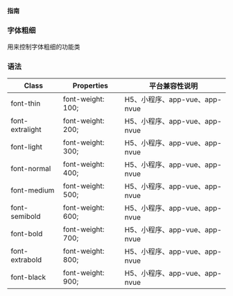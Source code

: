 #### <span class="text-lg text-gray-500 font-normal">指南</span>

<div class="w-screen"></div>

### 字体粗细
<a-typography-text>
    用来控制字体粗细的功能类
</a-typography-text>

<CssPrefix />

### 语法
| Class | Properties | 平台兼容性说明
| --- | --- | ---
| <a-link status="success">font-thin</a-link> | <a-link>font-weight: 100;</a-link><br/> | H5、小程序、app-vue、app-nvue
| <a-link status="success">font-extralight</a-link> | <a-link>font-weight: 200;</a-link><br/> | H5、小程序、app-vue、app-nvue
| <a-link status="success">font-light</a-link> | <a-link>font-weight: 300;</a-link><br/> | H5、小程序、app-vue、app-nvue
| <a-link status="success">font-normal</a-link> | <a-link>font-weight: 400;</a-link><br/> | H5、小程序、app-vue、app-nvue
| <a-link status="success">font-medium</a-link> | <a-link>font-weight: 500;</a-link><br/> | H5、小程序、app-vue、app-nvue
| <a-link status="success">font-semibold</a-link> | <a-link>font-weight: 600;</a-link><br/> | H5、小程序、app-vue、app-nvue
| <a-link status="success">font-bold</a-link> | <a-link>font-weight: 700;</a-link><br/> | H5、小程序、app-vue、app-nvue
| <a-link status="success">font-extrabold</a-link> | <a-link>font-weight: 800;</a-link><br/> | H5、小程序、app-vue、app-nvue
| <a-link status="success">font-black</a-link> | <a-link>font-weight: 900;</a-link><br/> | H5、小程序、app-vue、app-nvue